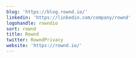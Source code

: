```yaml
---
blog: 'https://blog.rownd.io/'
linkedin: 'https://linkedin.com/company/rownd'
logohandle: rowndio
sort: rownd
title: Rownd
twitter: RowndPrivacy
website: 'https://rownd.io/'
---
```

